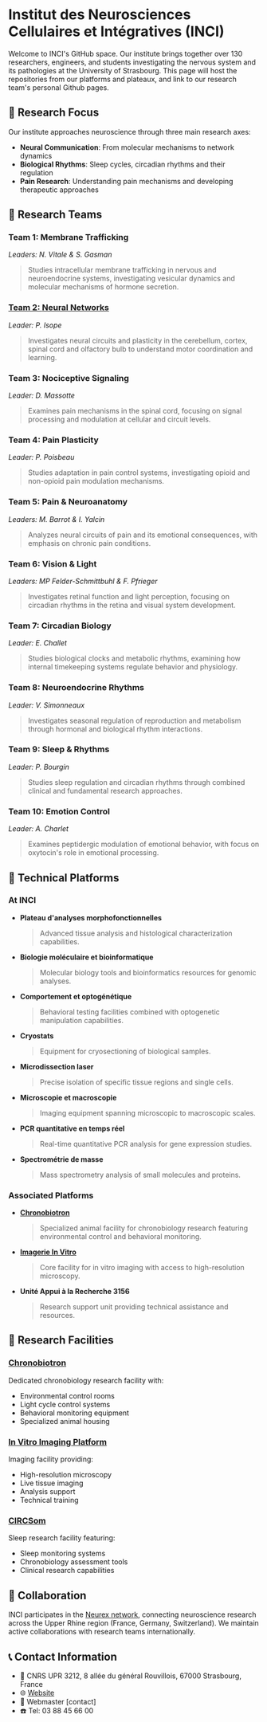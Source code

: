 # Institut des Neurosciences Cellulaires et Intégratives (INCI)

Welcome to INCI's GitHub space. Our institute brings together over 130 researchers, engineers, and students investigating the nervous system and its pathologies at the University of Strasbourg. This page will host the repositories from our platforms and plateaux, and link to our research team's personal Github pages.

## 🧠 Research Focus

Our institute approaches neuroscience through three main research axes:

- **Neural Communication**: From molecular mechanisms to network dynamics
- **Biological Rhythms**: Sleep cycles, circadian rhythms and their regulation  
- **Pain Research**: Understanding pain mechanisms and developing therapeutic approaches

## 👥 Research Teams

### Team 1: **Membrane Trafficking** 
*Leaders: N. Vitale & S. Gasman*
> Studies intracellular membrane trafficking in nervous and neuroendocrine systems, investigating vesicular dynamics and molecular mechanisms of hormone secretion.

### [Team 2: **Neural Networks**](https://github.com/TeamNeuralNetworks)
*Leader: P. Isope*
> Investigates neural circuits and plasticity in the cerebellum, cortex, spinal cord and olfactory bulb to understand motor coordination and learning.

### Team 3: **Nociceptive Signaling**
*Leader: D. Massotte*
> Examines pain mechanisms in the spinal cord, focusing on signal processing and modulation at cellular and circuit levels.

### Team 4: **Pain Plasticity**
*Leader: P. Poisbeau*
> Studies adaptation in pain control systems, investigating opioid and non-opioid pain modulation mechanisms.

### Team 5: **Pain & Neuroanatomy**
*Leaders: M. Barrot & I. Yalcin*
> Analyzes neural circuits of pain and its emotional consequences, with emphasis on chronic pain conditions.

### Team 6: **Vision & Light**
*Leaders: MP Felder-Schmittbuhl & F. Pfrieger*
> Investigates retinal function and light perception, focusing on circadian rhythms in the retina and visual system development.

### Team 7: **Circadian Biology**
*Leader: E. Challet*
> Studies biological clocks and metabolic rhythms, examining how internal timekeeping systems regulate behavior and physiology.

### Team 8: **Neuroendocrine Rhythms**
*Leader: V. Simonneaux*
> Investigates seasonal regulation of reproduction and metabolism through hormonal and biological rhythm interactions.

### Team 9: **Sleep & Rhythms**
*Leader: P. Bourgin*
> Studies sleep regulation and circadian rhythms through combined clinical and fundamental research approaches.

### Team 10: **Emotion Control**
*Leader: A. Charlet*
> Examines peptidergic modulation of emotional behavior, with focus on oxytocin's role in emotional processing.

## 🔧 Technical Platforms

### At INCI
- **Plateau d'analyses morphofonctionnelles**
  > Advanced tissue analysis and histological characterization capabilities.

- **Biologie moléculaire et bioinformatique**
  > Molecular biology tools and bioinformatics resources for genomic analyses.

- **Comportement et optogénétique**
  > Behavioral testing facilities combined with optogenetic manipulation capabilities.

- **Cryostats**
  > Equipment for cryosectioning of biological samples.

- **Microdissection laser**
  > Precise isolation of specific tissue regions and single cells.

- **Microscopie et macroscopie**
  > Imaging equipment spanning microscopic to macroscopic scales.

- **PCR quantitative en temps réel**
  > Real-time quantitative PCR analysis for gene expression studies.

- **Spectrométrie de masse**
  > Mass spectrometry analysis of small molecules and proteins.

### Associated Platforms
- **[Chronobiotron](https://chronobiotron.neuro.unistra.fr/)**
  > Specialized animal facility for chronobiology research featuring environmental control and behavioral monitoring.

- **[Imagerie In Vitro](https://piv.neuro.unistra.fr/)**
  > Core facility for in vitro imaging with access to high-resolution microscopy.

- **Unité Appui à la Recherche 3156**
  > Research support unit providing technical assistance and resources.

## 🏢 Research Facilities

### [Chronobiotron](https://chronobiotron.neuro.unistra.fr/)
Dedicated chronobiology research facility with:
- Environmental control rooms
- Light cycle control systems
- Behavioral monitoring equipment
- Specialized animal housing

### [In Vitro Imaging Platform](https://piv.neuro.unistra.fr/)
Imaging facility providing:
- High-resolution microscopy
- Live tissue imaging
- Analysis support
- Technical training

### [CIRCSom](https://www.chru-strasbourg.fr/service/centre-des-troubles-du-sommeil/)
Sleep research facility featuring:
- Sleep monitoring systems
- Chronobiology assessment tools
- Clinical research capabilities

## 🤝 Collaboration 

INCI participates in the [Neurex network](https://www.neurex.org/), connecting neuroscience research across the Upper Rhine region (France, Germany, Switzerland). We maintain active collaborations with research teams internationally.

## 📞 Contact Information

- 📍 CNRS UPR 3212, 8 allée du général Rouvillois, 67000 Strasbourg, France
- 🌐 [Website](https://inci.neuro.unistra.fr/?page_id=95&lang=en)
- 📧 Webmaster [contact]
- ☎️ Tel: 03 88 45 66 00
